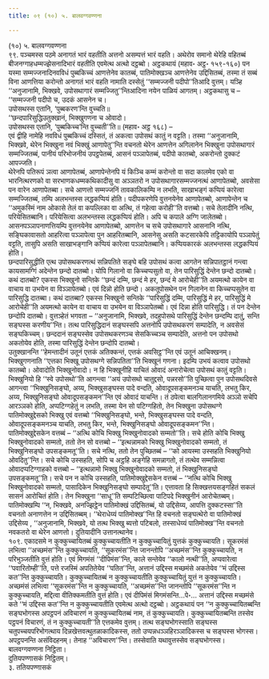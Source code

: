 ```yaml
---
title: ०९ (१०) ५. बालवग्गवण्णना

---
```

(१०) ५. बालवग्गवण्णना  
९९. पञ्चमस्स पठमे अनागतं भारं वहतीति अत्तनो असम्पत्तं भारं वहति। अथेरोव समानो थेरेहि वहितब्बं बीजनग्गाहधम्मज्झेसनादिभारं वहतीति एवमेत्थ अत्थो दट्ठब्बो। अट्ठकथायं (महाव॰ अट्ठ॰ १५९-१६०) पन यस्मा सम्मज्जनादिनवविधं पुब्बकिच्चं आणत्तेनेव कातब्बं, पातिमोक्खञ्च आणत्तेनेव उद्दिसितब्बं, तस्मा तं सब्बं विना आणत्तिया करोन्तो अनागतं भारं वहति नामाति दस्सेतुं ‘‘सम्मज्जनी पदीपो’’तिआदि वुत्तम्। यञ्हि ‘‘अनुजानामि, भिक्खवे, उपोसथागारं सम्मज्जितु’’न्तिआदिना नयेन पाळियं आगतम्। अट्ठकथासु च –  
‘‘सम्मज्जनी पदीपो च, उदकं आसनेन च।  
उपोसथस्स एतानि, ‘पुब्बकरण’न्ति वुच्चति॥  
‘‘छन्दपारिसुद्धिउतुक्खानं, भिक्खुगणना च ओवादो।  
उपोसथस्स एतानि, ‘पुब्बकिच्च’न्ति वुच्चती’’ति॥ (महाव॰ अट्ठ १६८) –  
एवं द्वीहि नामेहि नवविधं पुब्बकिच्चं दस्सितं, तं अकत्वा उपोसथं कातुं न वट्टति। तस्मा ‘‘अनुजानामि, भिक्खवे, थेरेन भिक्खुना नवं भिक्खुं आणापेतु’’न्ति वचनतो थेरेन आणत्तेन अगिलानेन भिक्खुना उपोसथागारं सम्मज्जितब्बं, पानीयं परिभोजनीयं उपट्ठपेतब्बं, आसनं पञ्ञापेतब्बं, पदीपो कातब्बो, अकरोन्तो दुक्कटं आपज्जति।  
थेरेनपि पतिरूपं ञत्वा आणापेतब्बं, आणापेन्तेनपि यं किञ्चि कम्मं करोन्तो वा सदा कालमेव एको वा भारनित्थरणको वा सरभाणकधम्मकथिकादीसु वा अञ्ञतरो न उपोसथागारसम्मज्जनत्थं आणापेतब्बो, अवसेसा पन वारेन आणापेतब्बा। सचे आणत्तो सम्मज्जनिं तावकालिकम्पि न लभति, साखाभङ्गं कप्पियं कारेत्वा सम्मज्जितब्बं, तम्पि अलभन्तस्स लद्धकप्पियं होति। पदीपकरणेपि वुत्तनयेनेव आणापेतब्बो, आणापेन्तेन च ‘‘अमुकस्मिं नाम ओकासे तेलं वा कपल्लिका वा अत्थि, तं गहेत्वा करोही’’ति वत्तब्बो। सचे तेलादीनि नत्थि, परियेसितब्बानि। परियेसित्वा अलभन्तस्स लद्धकप्पियं होति। अपि च कपाले अग्गि जालेतब्बो। आसनपञ्ञापनाणत्तियम्पि वुत्तनयेनेव आणापेतब्बो, आणत्तेन च सचे उपोसथागारे आसनानि नत्थि, सङ्घिकावासतो आहरित्वा पञ्ञापेत्वा पुन आहरितब्बानि, आसनेसु असति कटसारकेपि तट्टिकायोपि पञ्ञापेतुं वट्टति, तासुपि असति साखाभङ्गानि कप्पियं कारेत्वा पञ्ञापेतब्बानि। कप्पियकारकं अलभन्तस्स लद्धकप्पियं होति।  
छन्दपारिसुद्धीति एत्थ उपोसथकरणत्थं सन्निपतिते सङ्घे बहि उपोसथं कत्वा आगतेन सन्निपातट्ठानं गन्त्वा कायसामग्गिं अदेन्तेन छन्दो दातब्बो। योपि गिलानो वा किच्चप्पसुतो वा, तेन पारिसुद्धिं देन्तेन छन्दो दातब्बो। कथं दातब्बो? एकस्स भिक्खुनो सन्तिके ‘‘छन्दं दम्मि, छन्दं मे हर, छन्दं मे आरोचेही’’ति अयमत्थो कायेन वा वाचाय वा उभयेन वा विञ्ञापेतब्बो। एवं दिन्नो होति छन्दो। अकतूपोसथेन पन गिलानेन वा किच्चप्पसुतेन वा पारिसुद्धि दातब्बा। कथं दातब्बा? एकस्स भिक्खुनो सन्तिके ‘‘पारिसुद्धिं दम्मि, पारिसुद्धिं मे हर, पारिसुद्धिं मे आरोचेही’’ति अयमत्थो कायेन वा वाचाय वा उभयेन वा विञ्ञापेतब्बो। एवं दिन्ना होति पारिसुद्धि। तं पन देन्तेन छन्दोपि दातब्बो। वुत्तञ्हेतं भगवता – ‘‘अनुजानामि, भिक्खवे, तदहुपोसथे पारिसुद्धिं देन्तेन छन्दम्पि दातुं, सन्ति सङ्घस्स करणीय’’न्ति। तत्थ पारिसुद्धिदानं सङ्घस्सपि अत्तनोपि उपोसथकरणं सम्पादेति, न अवसेसं सङ्घकिच्चम्। छन्ददानं सङ्घस्सेव उपोसथकरणञ्च सेसकिच्चञ्च सम्पादेति, अत्तनो पन उपोसथो अकतोयेव होति, तस्मा पारिसुद्धिं देन्तेन छन्दोपि दातब्बो।  
उतुक्खानन्ति ‘‘हेमन्तादीनं उतूनं एत्तकं अतिक्कन्तं, एत्तकं अवसिट्ठ’’न्ति एवं उतूनं आचिक्खनम्। भिक्खुगणनाति ‘‘एत्तका भिक्खू उपोसथग्गे सन्निपतिता’’ति भिक्खूनं गणना। इदम्पि उभयं कत्वाव उपोसथो कातब्बो। ओवादोति भिक्खुनोवादो। न हि भिक्खूनीहि याचितं ओवादं अनारोचेत्वा उपोसथं कातुं वट्टति। भिक्खुनियो हि ‘‘स्वे उपोसथो’’ति आगन्त्वा ‘‘अयं उपोसथो चातुद्दसो, पन्नरसो’’ति पुच्छित्वा पुन उपोसथदिवसे आगन्त्वा ‘‘भिक्खुनिसङ्घो, अय्य, भिक्खुसङ्घस्स पादे वन्दति, ओवादूपसङ्कमनञ्च याचति, लभतु किर, अय्य, भिक्खुनिसङ्घो ओवादूपसङ्कमन’’न्ति एवं ओवादं याचन्ति। तं ठपेत्वा बालगिलानगमिये अञ्ञो सचेपि आरञ्ञको होति, अप्पटिग्गहेतुं न लभति, तस्मा येन सो पटिग्गहितो, तेन भिक्खुना उपोसथग्गे पातिमोक्खुद्देसको भिक्खु एवं वत्तब्बो ‘‘भिक्खुनिसङ्घो, भन्ते, भिक्खुसङ्घस्स पादे वन्दति, ओवादूपसङ्कमनञ्च याचति, लभतु किर, भन्ते, भिक्खुनिसङ्घो ओवादूपसङ्कमन’’न्ति।  
पातिमोक्खुद्देसकेन वत्तब्बं – ‘‘अत्थि कोचि भिक्खु भिक्खुनोवादको सम्मतो’’ति। सचे होति कोचि भिक्खु भिक्खुनोवादको सम्मतो, ततो तेन सो वत्तब्बो – ‘‘इत्थन्नामको भिक्खु भिक्खुनोवादको सम्मतो, तं भिक्खुनिसङ्घो उपसङ्कमतू’’ति। सचे नत्थि, ततो तेन पुच्छितब्बं – ‘‘को आयस्मा उस्सहति भिक्खुनियो ओवदितु’’न्ति। सचे कोचि उस्सहति, सोपि च अट्ठहि अङ्गेहि समन्नागतो, तं तत्थेव सम्मन्नित्वा ओवादप्पटिग्गाहको वत्तब्बो – ‘‘इत्थन्नामो भिक्खु भिक्खुनोवादको सम्मतो, तं भिक्खुनिसङ्घो उपसङ्कमतू’’ति। सचे पन न कोचि उस्सहति, पातिमोक्खुद्देसकेन वत्तब्बं – ‘‘नत्थि कोचि भिक्खु भिक्खुनोवादको सम्मतो, पासादिकेन भिक्खुनिसङ्घो सम्पादेतू’’ति। एत्तावता हि सिक्खत्तयसङ्गहितं सकलं सासनं आरोचितं होति। तेन भिक्खुना ‘‘साधू’’ति सम्पटिच्छित्वा पाटिपदे भिक्खुनीनं आरोचेतब्बम्। पातिमोक्खम्पि ‘‘न, भिक्खवे, अनज्झिट्ठेन पातिमोक्खं उद्दिसितब्बं, यो उद्दिसेय्य, आपत्ति दुक्कटस्सा’’ति वचनतो अनाणत्तेन न उद्दिसितब्बम्। ‘‘थेराधेय्यं पातिमोक्ख’’न्ति हि वचनतो सङ्घत्थेरो वा पातिमोक्खं उद्दिसेय्य , ‘‘अनुजानामि, भिक्खवे, यो तत्थ भिक्खु ब्यत्तो पटिबलो, तस्साधेय्यं पातिमोक्ख’’न्ति वचनतो नवकतरो वा थेरेन आणत्तो। दुतियादीनि उत्तानत्थानेव।  
१०९. एकादसमे न कुक्कुच्चायितब्बं कुक्कुच्चायतीति न कुक्कुच्चायितुं युत्तकं कुक्कुच्चायति। सूकरमंसं लभित्वा ‘‘अच्छमंस’’न्ति कुक्कुच्चायति, ‘‘सूकरमंस’’न्ति जानन्तोपि ‘‘अच्छमंस’’न्ति कुक्कुच्चायति, न परिभुञ्जतीति वुत्तं होति। एवं मिगमंसं ‘‘दीपिमंस’’न्ति, काले सन्तेयेव ‘‘कालो नत्थी’’ति, अप्पवारेत्वा ‘‘पवारितोम्ही’’ति, पत्ते रजस्मिं अपतितेयेव ‘‘पतित’’न्ति, अत्तानं उद्दिस्स मच्छमंसे अकतेयेव ‘‘मं उद्दिस्स कत’’न्ति कुक्कुच्चायति। कुक्कुच्चायितब्बं न कुक्कुच्चायतीति कुक्कुच्चायितुं युत्तं न कुक्कुच्चायति। अच्छमंसं लभित्वा ‘‘सूकरमंस’’न्ति न कुक्कुच्चायति, ‘‘अच्छमंस’’न्ति जानन्तोपि ‘‘सूकरमंस’’न्ति न कुक्कुच्चायति, मद्दित्वा वीतिक्कमतीति वुत्तं होति। एवं दीपिमंसं मिगमंसन्ति…पे॰… अत्तानं उद्दिस्स मच्छमंसे कते ‘‘मं उद्दिस्स कत’’न्ति न कुक्कुच्चायतीति एवमेत्थ अत्थो दट्ठब्बो। अट्ठकथायं पन ‘‘न कुक्कुच्चायितब्बन्ति सङ्घभोगस्स अपट्ठपनं अविचारणं न कुक्कुच्चायितब्बं नाम, तं कुक्कुच्चायति। कुक्कुच्चायितब्बन्ति तस्सेव पट्ठपनं विचारणं, तं न कुक्कुच्चायती’’ति एत्तकमेव वुत्तम्। तत्थ सङ्घभोगस्साति सङ्घस्स चतुपच्चयपरिभोगत्थाय दिन्नखेत्तवत्थुतळाकादिकस्स, ततो उप्पन्नधञ्ञहिरञ्ञादिकस्स च सङ्घस्स भोगस्स। अपट्ठपनन्ति असंविदहनम्। तेनाह ‘‘अविचारण’’न्ति। तस्सेवाति यथावुत्तस्सेव सङ्घभोगस्स।  
बालवग्गवण्णना निट्ठिता।  
दुतियपण्णासकं निट्ठितम्।  
३. ततियपण्णासकं  